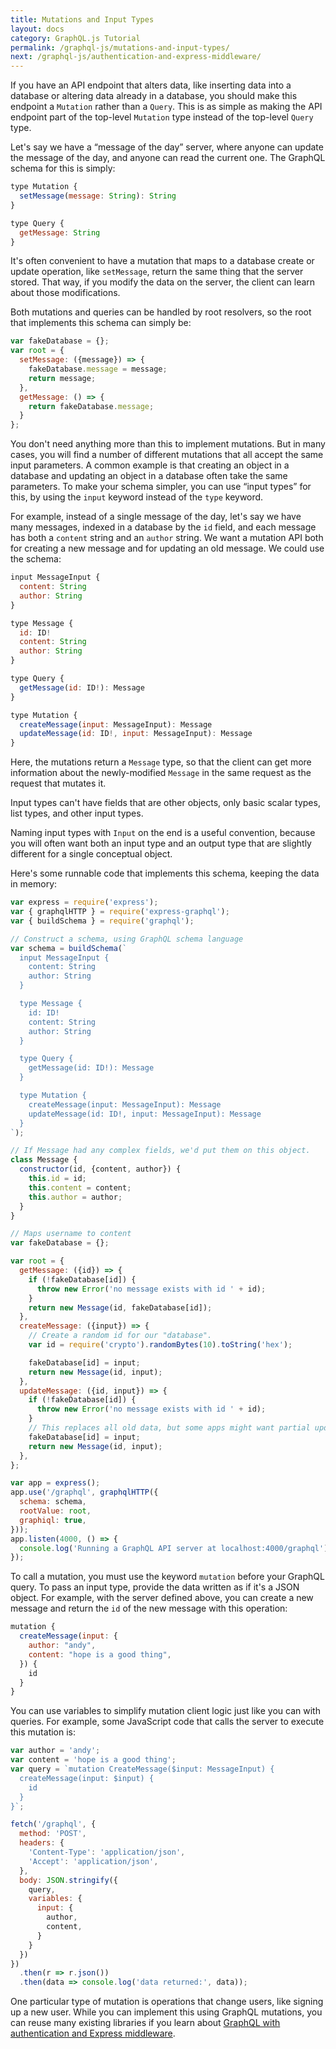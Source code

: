 ```yaml
---
title: Mutations and Input Types
layout: docs
category: GraphQL.js Tutorial
permalink: /graphql-js/mutations-and-input-types/
next: /graphql-js/authentication-and-express-middleware/
---
```


If you have an API endpoint that alters data, like inserting data into a database or altering data already in a database, you should make this endpoint a `Mutation` rather than a `Query`. This is as simple as making the API endpoint part of the top-level `Mutation` type instead of the top-level `Query` type.

Let's say we have a “message of the day” server, where anyone can update the message of the day, and anyone can read the current one. The GraphQL schema for this is simply:

```javascript
type Mutation {
  setMessage(message: String): String
}

type Query {
  getMessage: String
}
```

It's often convenient to have a mutation that maps to a database create or update operation, like `setMessage`, return the same thing that the server stored. That way, if you modify the data on the server, the client can learn about those modifications.

Both mutations and queries can be handled by root resolvers, so the root that implements this schema can simply be:

```javascript
var fakeDatabase = {};
var root = {
  setMessage: ({message}) => {
    fakeDatabase.message = message;
    return message;
  },
  getMessage: () => {
    return fakeDatabase.message;
  }
};
```

You don't need anything more than this to implement mutations. But in many cases, you will find a number of different mutations that all accept the same input parameters. A common example is that creating an object in a database and updating an object in a database often take the same parameters. To make your schema simpler, you can use “input types” for this, by using the `input` keyword instead of the `type` keyword.

For example, instead of a single message of the day, let's say we have many messages, indexed in a database by the `id` field, and each message has both a `content` string and an `author` string. We want a mutation API both for creating a new message and for updating an old message. We could use the schema:

```javascript
input MessageInput {
  content: String
  author: String
}

type Message {
  id: ID!
  content: String
  author: String
}

type Query {
  getMessage(id: ID!): Message
}

type Mutation {
  createMessage(input: MessageInput): Message
  updateMessage(id: ID!, input: MessageInput): Message
}
```

Here, the mutations return a `Message` type, so that the client can get more information about the newly-modified `Message` in the same request as the request that mutates it.

Input types can't have fields that are other objects, only basic scalar types, list types, and other input types.

Naming input types with `Input` on the end is a useful convention, because you will often want both an input type and an output type that are slightly different for a single conceptual object.

Here's some runnable code that implements this schema, keeping the data in memory:

```javascript
var express = require('express');
var { graphqlHTTP } = require('express-graphql');
var { buildSchema } = require('graphql');

// Construct a schema, using GraphQL schema language
var schema = buildSchema(`
  input MessageInput {
    content: String
    author: String
  }

  type Message {
    id: ID!
    content: String
    author: String
  }

  type Query {
    getMessage(id: ID!): Message
  }

  type Mutation {
    createMessage(input: MessageInput): Message
    updateMessage(id: ID!, input: MessageInput): Message
  }
`);

// If Message had any complex fields, we'd put them on this object.
class Message {
  constructor(id, {content, author}) {
    this.id = id;
    this.content = content;
    this.author = author;
  }
}

// Maps username to content
var fakeDatabase = {};

var root = {
  getMessage: ({id}) => {
    if (!fakeDatabase[id]) {
      throw new Error('no message exists with id ' + id);
    }
    return new Message(id, fakeDatabase[id]);
  },
  createMessage: ({input}) => {
    // Create a random id for our "database".
    var id = require('crypto').randomBytes(10).toString('hex');

    fakeDatabase[id] = input;
    return new Message(id, input);
  },
  updateMessage: ({id, input}) => {
    if (!fakeDatabase[id]) {
      throw new Error('no message exists with id ' + id);
    }
    // This replaces all old data, but some apps might want partial update.
    fakeDatabase[id] = input;
    return new Message(id, input);
  },
};

var app = express();
app.use('/graphql', graphqlHTTP({
  schema: schema,
  rootValue: root,
  graphiql: true,
}));
app.listen(4000, () => {
  console.log('Running a GraphQL API server at localhost:4000/graphql');
});

```

To call a mutation, you must use the keyword `mutation` before your GraphQL query. To pass an input type, provide the data written as if it's a JSON object. For example, with the server defined above, you can create a new message and return the `id` of the new message with this operation:

```javascript
mutation {
  createMessage(input: {
    author: "andy",
    content: "hope is a good thing",
  }) {
    id
  }
}
```

You can use variables to simplify mutation client logic just like you can with queries. For example, some JavaScript code that calls the server to execute this mutation is:

```javascript
var author = 'andy';
var content = 'hope is a good thing';
var query = `mutation CreateMessage($input: MessageInput) {
  createMessage(input: $input) {
    id
  }
}`;

fetch('/graphql', {
  method: 'POST',
  headers: {
    'Content-Type': 'application/json',
    'Accept': 'application/json',
  },
  body: JSON.stringify({
    query,
    variables: {
      input: {
        author,
        content,
      }
    }
  })
})
  .then(r => r.json())
  .then(data => console.log('data returned:', data));
```

One particular type of mutation is operations that change users, like signing up a new user. While you can implement this using GraphQL mutations, you can reuse many existing libraries if you learn about [GraphQL with authentication and Express middleware](/graphql-js/authentication-and-express-middleware/).
